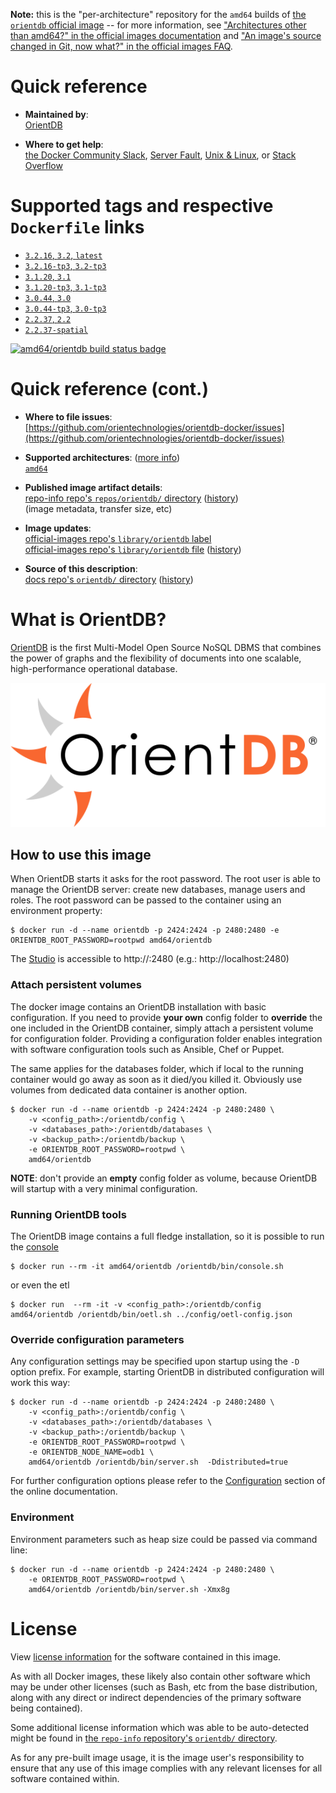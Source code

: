 <!--

********************************************************************************

WARNING:

    DO NOT EDIT "orientdb/README.md"

    IT IS AUTO-GENERATED

    (from the other files in "orientdb/" combined with a set of templates)

********************************************************************************

-->

**Note:** this is the "per-architecture" repository for the `amd64` builds of [the `orientdb` official image](https://hub.docker.com/_/orientdb) -- for more information, see ["Architectures other than amd64?" in the official images documentation](https://github.com/docker-library/official-images#architectures-other-than-amd64) and ["An image's source changed in Git, now what?" in the official images FAQ](https://github.com/docker-library/faq#an-images-source-changed-in-git-now-what).

# Quick reference

-	**Maintained by**:  
	[OrientDB](https://github.com/orientechnologies/orientdb-docker)

-	**Where to get help**:  
	[the Docker Community Slack](https://dockr.ly/comm-slack), [Server Fault](https://serverfault.com/help/on-topic), [Unix & Linux](https://unix.stackexchange.com/help/on-topic), or [Stack Overflow](https://stackoverflow.com/help/on-topic)

# Supported tags and respective `Dockerfile` links

-	[`3.2.16`, `3.2`, `latest`](https://github.com/orientechnologies/orientdb-docker/blob/16d976b040d235855d1bfd9da20f744fe17ef986/release/3.2.x/3.2.16/Dockerfile)
-	[`3.2.16-tp3`, `3.2-tp3`](https://github.com/orientechnologies/orientdb-docker/blob/16d976b040d235855d1bfd9da20f744fe17ef986/release/3.2.x/3.2.16-tp3/Dockerfile)
-	[`3.1.20`, `3.1`](https://github.com/orientechnologies/orientdb-docker/blob/a8a42acbe19dad60a051afe08ed625e66587dd37/release/3.1.x/3.1.20/Dockerfile)
-	[`3.1.20-tp3`, `3.1-tp3`](https://github.com/orientechnologies/orientdb-docker/blob/a8a42acbe19dad60a051afe08ed625e66587dd37/release/3.1.x/3.1.20-tp3/Dockerfile)
-	[`3.0.44`, `3.0`](https://github.com/orientechnologies/orientdb-docker/blob/a8a42acbe19dad60a051afe08ed625e66587dd37/release/3.0.x/3.0.44/Dockerfile)
-	[`3.0.44-tp3`, `3.0-tp3`](https://github.com/orientechnologies/orientdb-docker/blob/a8a42acbe19dad60a051afe08ed625e66587dd37/release/3.0.x/3.0.44-tp3/Dockerfile)
-	[`2.2.37`, `2.2`](https://github.com/orientechnologies/orientdb-docker/blob/a8a42acbe19dad60a051afe08ed625e66587dd37/release/2.2.x/2.2.37/Dockerfile)
-	[`2.2.37-spatial`](https://github.com/orientechnologies/orientdb-docker/blob/a8a42acbe19dad60a051afe08ed625e66587dd37/release/2.2.x/2.2.37-spatial/Dockerfile)

[![amd64/orientdb build status badge](https://img.shields.io/jenkins/s/https/doi-janky.infosiftr.net/job/multiarch/job/amd64/job/orientdb.svg?label=amd64/orientdb%20%20build%20job)](https://doi-janky.infosiftr.net/job/multiarch/job/amd64/job/orientdb/)

# Quick reference (cont.)

-	**Where to file issues**:  
	[https://github.com/orientechnologies/orientdb-docker/issues](https://github.com/orientechnologies/orientdb-docker/issues)

-	**Supported architectures**: ([more info](https://github.com/docker-library/official-images#architectures-other-than-amd64))  
	[`amd64`](https://hub.docker.com/r/amd64/orientdb/)

-	**Published image artifact details**:  
	[repo-info repo's `repos/orientdb/` directory](https://github.com/docker-library/repo-info/blob/master/repos/orientdb) ([history](https://github.com/docker-library/repo-info/commits/master/repos/orientdb))  
	(image metadata, transfer size, etc)

-	**Image updates**:  
	[official-images repo's `library/orientdb` label](https://github.com/docker-library/official-images/issues?q=label%3Alibrary%2Forientdb)  
	[official-images repo's `library/orientdb` file](https://github.com/docker-library/official-images/blob/master/library/orientdb) ([history](https://github.com/docker-library/official-images/commits/master/library/orientdb))

-	**Source of this description**:  
	[docs repo's `orientdb/` directory](https://github.com/docker-library/docs/tree/master/orientdb) ([history](https://github.com/docker-library/docs/commits/master/orientdb))

# What is OrientDB?

[OrientDB](http://www.orientdb.org) is the first Multi-Model Open Source NoSQL DBMS that combines the power of graphs and the flexibility of documents into one scalable, high-performance operational database.

![logo](https://raw.githubusercontent.com/docker-library/docs/aa4e1c37afc16c4631e2272c1b5e2fe8e25e829c/orientdb/logo.png)

## How to use this image

When OrientDB starts it asks for the root password. The root user is able to manage the OrientDB server: create new databases, manage users and roles. The root password can be passed to the container using an environment property:

```console
$ docker run -d --name orientdb -p 2424:2424 -p 2480:2480 -e ORIENTDB_ROOT_PASSWORD=rootpwd amd64/orientdb
```

The [Studio](http://orientdb.com/docs/last/Studio-Home-page.html) is accessible to http://<docker-host>:2480 (e.g.: http://localhost:2480)

### Attach persistent volumes

The docker image contains an OrientDB installation with basic configuration. If you need to provide **your own** config folder to **override** the one included in the OrientDB container, simply attach a persistent volume for configuration folder. Providing a configuration folder enables integration with software configuration tools such as Ansible, Chef or Puppet.

The same applies for the databases folder, which if local to the running container would go away as soon as it died/you killed it. Obviously use volumes from dedicated data container is another option.

```console
$ docker run -d --name orientdb -p 2424:2424 -p 2480:2480 \
    -v <config_path>:/orientdb/config \
    -v <databases_path>:/orientdb/databases \
    -v <backup_path>:/orientdb/backup \
    -e ORIENTDB_ROOT_PASSWORD=rootpwd \
    amd64/orientdb
```

**NOTE**: don't provide an **empty** config folder as volume, because OrientDB will startup with a very minimal configuration.

### Running OrientDB tools

The OrientDB image contains a full fledge installation, so it is possible to run the [console](http://orientdb.com/docs/last/Console-Commands.html)

```console
$ docker run --rm -it amd64/orientdb /orientdb/bin/console.sh
```

or even the etl

```console
$ docker run  --rm -it -v <config_path>:/orientdb/config amd64/orientdb /orientdb/bin/oetl.sh ../config/oetl-config.json
```

### Override configuration parameters

Any configuration settings may be specified upon startup using the `-D` option prefix. For example, starting OrientDB in distributed configuration will work this way:

```console
$ docker run -d --name orientdb -p 2424:2424 -p 2480:2480 \
    -v <config_path>:/orientdb/config \
    -v <databases_path>:/orientdb/databases \
    -v <backup_path>:/orientdb/backup \
    -e ORIENTDB_ROOT_PASSWORD=rootpwd \
    -e ORIENTDB_NODE_NAME=odb1 \
    amd64/orientdb /orientdb/bin/server.sh  -Ddistributed=true
```

For further configuration options please refer to the [Configuration](http://orientdb.com/docs/last/Configuration.html) section of the online documentation.

### Environment

Environment parameters such as heap size could be passed via command line:

```console
$ docker run -d --name orientdb -p 2424:2424 -p 2480:2480 \
    -e ORIENTDB_ROOT_PASSWORD=rootpwd \
    amd64/orientdb /orientdb/bin/server.sh -Xmx8g
```

# License

View [license information](https://github.com/orientechnologies/orientdb/blob/master/license.txt) for the software contained in this image.

As with all Docker images, these likely also contain other software which may be under other licenses (such as Bash, etc from the base distribution, along with any direct or indirect dependencies of the primary software being contained).

Some additional license information which was able to be auto-detected might be found in [the `repo-info` repository's `orientdb/` directory](https://github.com/docker-library/repo-info/tree/master/repos/orientdb).

As for any pre-built image usage, it is the image user's responsibility to ensure that any use of this image complies with any relevant licenses for all software contained within.
